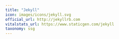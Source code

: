 ```yaml
---
title: "Jekyll"
icon: images/icons/jekyll.svg
official_url: http://jekyllrb.com
vitalstats_url: https://www.staticgen.com/jekyll
taxonomy: ssg 
---
```

